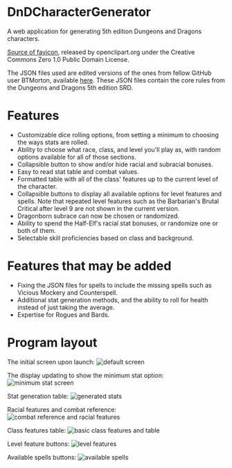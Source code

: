 # DnDCharacterGenerator

A web application for generating 5th edition Dungeons and Dragons characters.

<a href="https://openclipart.org/detail/224998/simple-dice">Source of favicon</a>, released by openclipart.org under the  Creative Commons Zero 1.0 Public Domain License.

The JSON files used are edited versions of the ones from fellow GitHub user BTMorton, available <a href="https://github.com/BTMorton/dnd-5e-srd/tree/master/json">here</a>. These JSON files contain the core rules from the Dungeons and Dragons 5th edition SRD.

# Features
- Customizable dice rolling options, from setting a minimum to choosing the ways stats are rolled.
- Ability to choose what race, class, and level you'll play as, with random options available for all of those sections.
- Collapsible button to show and/or hide racial and subracial bonuses.
- Easy to read stat table and combat values.
- Formatted table with all of the class' features up to the current level of the character.
- Collapsible buttons to display all available options for level features and spells. Note that repeated level features such as the Barbarian's Brutal Critical after level 9 are not shown in the current version.
- Dragonborn subrace can now be chosen or randomized.
- Ability to spend the Half-Elf's racial stat bonuses, or randomize one or both of them.
- Selectable skill proficiencies based on class and background. 

# Features that may be added
- Fixing the JSON files for spells to include the missing spells such as Vicious Mockery and Counterspell.
- Additional stat generation methods, and the ability to roll for health instead of just taking the average.
- Expertise for Rogues and Bards.

# Program layout
The initial screen upon launch:
![default screen](https://user-images.githubusercontent.com/32882792/44632451-b6897000-a948-11e8-818f-9f543bd32d23.PNG)

The display updating to show the minimum stat option:
![minimum stat screen](https://user-images.githubusercontent.com/32882792/44632454-b7220680-a948-11e8-9cd1-a4b961b86f41.PNG)

Stat generation table:
![generated stats](https://user-images.githubusercontent.com/32882792/44632452-b6897000-a948-11e8-85f8-fcc50f56d207.PNG)

Racial features and combat reference:
![combat reference and racial features](https://user-images.githubusercontent.com/32882792/44632450-b6897000-a948-11e8-9c32-d3230a1fbfc5.PNG)

Class features table:
![basic class features and table](https://user-images.githubusercontent.com/32882792/44632449-b6897000-a948-11e8-87b1-a1cc7fcd2718.PNG)

Level feature buttons:
![level features](https://user-images.githubusercontent.com/32882792/44632453-b7220680-a948-11e8-8d26-d652ee76d5b6.PNG)

Available spells buttons:
![available spells](https://user-images.githubusercontent.com/32882792/44632447-b6897000-a948-11e8-87e1-f0b3f3d20f98.PNG)

